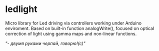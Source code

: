 # ledlight

Micro library for Led driving via controllers working under Arduino enviroment.
Based on built-in function analogWrite(), focused on optical correction of light using gamma maps and non-linear functions.

<i>"- двумя руками черпай, говорю!(с)"</i>

